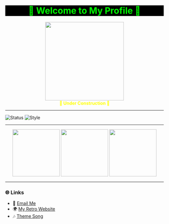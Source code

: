 <h1 align="center" style="color:lime; background:black;">
  💾 Welcome to My Profile 💾
</h1>

<p align="center">
  <img src="https://i.gifer.com/7VE.gif" width="250"><br>
  <b><font color="yellow">🚧 Under Construction 🚧</font></b>
</p>

---

![Status](https://img.shields.io/badge/Status-Online-brightgreen?style=plastic&logo=windows95)
![Style](https://img.shields.io/badge/Theme-2000's-blue?style=for-the-badge&logo=internet-explorer)

---

<p align="center">
  <img src="https://media.giphy.com/media/l0Exk8EUzSLsrErEQ/giphy.gif" width="150">
  <img src="https://media.giphy.com/media/3o6Zt481isNVuQI1l6/giphy.gif" width="150">
  <img src="https://media.giphy.com/media/xT0xeJpnrWC4XWblEk/giphy.gif" width="150">
</p>

---

### 🌐 Links
- 💌 [Email Me](mailto:youremail@example.com)  
- 🌍 [My Retro Website](https://yourwebsite.com)  
- 🎶 [Theme Song](https://youtu.be/dQw4w9WgXcQ)  
